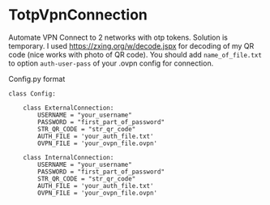 # TotpVpnConnection
Automate VPN Connect to 2 networks with otp tokens.
Solution is temporary.
I used https://zxing.org/w/decode.jspx for decoding of my QR code (nice works with photo of QR code).
You should add  `name_of_file.txt` to option `auth-user-pass` of your .ovpn config for connection.

Config.py format

    class Config:

        class ExternalConnection:
            USERNAME = "your_username"
            PASSWORD = "first_part_of_password"
            STR_QR_CODE = "str_qr_code"
            AUTH_FILE = 'your_auth_file.txt'
            OVPN_FILE = 'your_ovpn_file.ovpn'

        class InternalConnection:
            USERNAME = "your_username"
            PASSWORD = "first_part_of_password"
            STR_QR_CODE = "str_qr_code"
            AUTH_FILE = 'your_auth_file.txt'
            OVPN_FILE = 'your_ovpn_file.ovpn'
